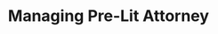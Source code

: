 ﻿---
name: Serech Kissire
title: Managing Pre-Lit Attorney
email: serech@thetexaslawdog.com
title2: 
mda: FALSE
---

